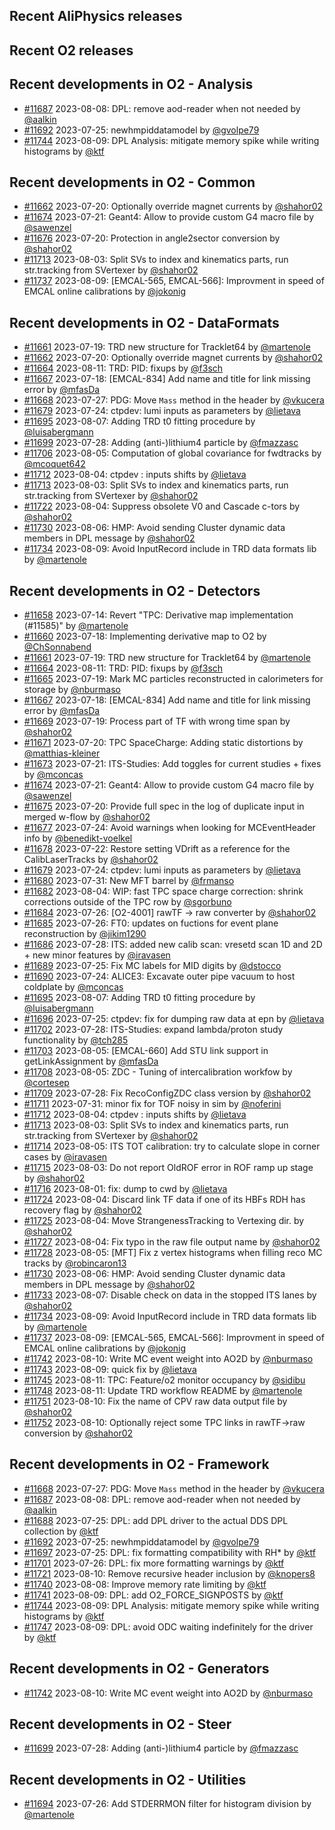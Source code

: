 ## Recent AliPhysics releases
## Recent O2 releases
## Recent developments in O2 - Analysis
- [\#11687](https://github.com/AliceO2Group/AliceO2/pull/11687) 2023-08-08: DPL: remove aod-reader when not needed by [@aalkin](https://github.com/aalkin)
- [\#11692](https://github.com/AliceO2Group/AliceO2/pull/11692) 2023-07-25: newhmpiddatamodel by [@gvolpe79](https://github.com/gvolpe79)
- [\#11744](https://github.com/AliceO2Group/AliceO2/pull/11744) 2023-08-09: DPL Analysis: mitigate memory spike while writing histograms by [@ktf](https://github.com/ktf)
## Recent developments in O2 - Common
- [\#11662](https://github.com/AliceO2Group/AliceO2/pull/11662) 2023-07-20: Optionally override magnet currents by [@shahor02](https://github.com/shahor02)
- [\#11674](https://github.com/AliceO2Group/AliceO2/pull/11674) 2023-07-21: Geant4: Allow to provide custom G4 macro file by [@sawenzel](https://github.com/sawenzel)
- [\#11676](https://github.com/AliceO2Group/AliceO2/pull/11676) 2023-07-20: Protection in angle2sector conversion by [@shahor02](https://github.com/shahor02)
- [\#11713](https://github.com/AliceO2Group/AliceO2/pull/11713) 2023-08-03: Split SVs to index and kinematics parts, run str.tracking from SVertexer by [@shahor02](https://github.com/shahor02)
- [\#11737](https://github.com/AliceO2Group/AliceO2/pull/11737) 2023-08-09: [EMCAL-565, EMCAL-566]: Improvment in speed of EMCAL online calibrations by [@jokonig](https://github.com/jokonig)
## Recent developments in O2 - DataFormats
- [\#11661](https://github.com/AliceO2Group/AliceO2/pull/11661) 2023-07-19: TRD new structure for Tracklet64 by [@martenole](https://github.com/martenole)
- [\#11662](https://github.com/AliceO2Group/AliceO2/pull/11662) 2023-07-20: Optionally override magnet currents by [@shahor02](https://github.com/shahor02)
- [\#11664](https://github.com/AliceO2Group/AliceO2/pull/11664) 2023-08-11: TRD: PID: fixups by [@f3sch](https://github.com/f3sch)
- [\#11667](https://github.com/AliceO2Group/AliceO2/pull/11667) 2023-07-18: [EMCAL-834] Add name and title for link missing error by [@mfasDa](https://github.com/mfasDa)
- [\#11668](https://github.com/AliceO2Group/AliceO2/pull/11668) 2023-07-27: PDG: Move `Mass` method in the header by [@vkucera](https://github.com/vkucera)
- [\#11679](https://github.com/AliceO2Group/AliceO2/pull/11679) 2023-07-24: ctpdev: lumi inputs as parameters by [@lietava](https://github.com/lietava)
- [\#11695](https://github.com/AliceO2Group/AliceO2/pull/11695) 2023-08-07: Adding TRD t0 fitting procedure by [@luisabergmann](https://github.com/luisabergmann)
- [\#11699](https://github.com/AliceO2Group/AliceO2/pull/11699) 2023-07-28: Adding (anti-)lithium4 particle by [@fmazzasc](https://github.com/fmazzasc)
- [\#11706](https://github.com/AliceO2Group/AliceO2/pull/11706) 2023-08-05: Computation of global covariance for fwdtracks by [@mcoquet642](https://github.com/mcoquet642)
- [\#11712](https://github.com/AliceO2Group/AliceO2/pull/11712) 2023-08-04: ctpdev : inputs shifts by [@lietava](https://github.com/lietava)
- [\#11713](https://github.com/AliceO2Group/AliceO2/pull/11713) 2023-08-03: Split SVs to index and kinematics parts, run str.tracking from SVertexer by [@shahor02](https://github.com/shahor02)
- [\#11722](https://github.com/AliceO2Group/AliceO2/pull/11722) 2023-08-04: Suppress obsolete V0 and Cascade c-tors by [@shahor02](https://github.com/shahor02)
- [\#11730](https://github.com/AliceO2Group/AliceO2/pull/11730) 2023-08-06: HMP: Avoid sending Cluster dynamic data members in DPL message by [@shahor02](https://github.com/shahor02)
- [\#11734](https://github.com/AliceO2Group/AliceO2/pull/11734) 2023-08-09: Avoid InputRecord include in TRD data formats lib by [@martenole](https://github.com/martenole)
## Recent developments in O2 - Detectors
- [\#11658](https://github.com/AliceO2Group/AliceO2/pull/11658) 2023-07-14: Revert "TPC: Derivative map implementation (#11585)" by [@martenole](https://github.com/martenole)
- [\#11660](https://github.com/AliceO2Group/AliceO2/pull/11660) 2023-07-18: Implementing derivative map to O2 by [@ChSonnabend](https://github.com/ChSonnabend)
- [\#11661](https://github.com/AliceO2Group/AliceO2/pull/11661) 2023-07-19: TRD new structure for Tracklet64 by [@martenole](https://github.com/martenole)
- [\#11664](https://github.com/AliceO2Group/AliceO2/pull/11664) 2023-08-11: TRD: PID: fixups by [@f3sch](https://github.com/f3sch)
- [\#11665](https://github.com/AliceO2Group/AliceO2/pull/11665) 2023-07-19: Mark MC particles reconstructed in calorimeters for storage by [@nburmaso](https://github.com/nburmaso)
- [\#11667](https://github.com/AliceO2Group/AliceO2/pull/11667) 2023-07-18: [EMCAL-834] Add name and title for link missing error by [@mfasDa](https://github.com/mfasDa)
- [\#11669](https://github.com/AliceO2Group/AliceO2/pull/11669) 2023-07-19: Process part of TF with wrong time span by [@shahor02](https://github.com/shahor02)
- [\#11671](https://github.com/AliceO2Group/AliceO2/pull/11671) 2023-07-20: TPC SpaceCharge: Adding static distortions by [@matthias-kleiner](https://github.com/matthias-kleiner)
- [\#11673](https://github.com/AliceO2Group/AliceO2/pull/11673) 2023-07-21: ITS-Studies: Add toggles for current studies + fixes by [@mconcas](https://github.com/mconcas)
- [\#11674](https://github.com/AliceO2Group/AliceO2/pull/11674) 2023-07-21: Geant4: Allow to provide custom G4 macro file by [@sawenzel](https://github.com/sawenzel)
- [\#11675](https://github.com/AliceO2Group/AliceO2/pull/11675) 2023-07-20: Provide full spec in the log of duplicate input in merged w-flow by [@shahor02](https://github.com/shahor02)
- [\#11677](https://github.com/AliceO2Group/AliceO2/pull/11677) 2023-07-24: Avoid warnings when looking for MCEventHeader info by [@benedikt-voelkel](https://github.com/benedikt-voelkel)
- [\#11678](https://github.com/AliceO2Group/AliceO2/pull/11678) 2023-07-22: Restore setting VDrift as a reference for the CalibLaserTracks by [@shahor02](https://github.com/shahor02)
- [\#11679](https://github.com/AliceO2Group/AliceO2/pull/11679) 2023-07-24: ctpdev: lumi inputs as parameters by [@lietava](https://github.com/lietava)
- [\#11680](https://github.com/AliceO2Group/AliceO2/pull/11680) 2023-07-31: New MFT barrel by [@frmanso](https://github.com/frmanso)
- [\#11682](https://github.com/AliceO2Group/AliceO2/pull/11682) 2023-08-04: WIP: fast TPC space charge correction: shrink corrections outside of the TPC row by [@sgorbuno](https://github.com/sgorbuno)
- [\#11684](https://github.com/AliceO2Group/AliceO2/pull/11684) 2023-07-26: [O2-4001] rawTF -> raw converter by [@shahor02](https://github.com/shahor02)
- [\#11685](https://github.com/AliceO2Group/AliceO2/pull/11685) 2023-07-26: FT0: updates on fuctions for event plane reconstruction by [@jikim1290](https://github.com/jikim1290)
- [\#11686](https://github.com/AliceO2Group/AliceO2/pull/11686) 2023-07-28: ITS: added new calib scan: vresetd scan 1D and 2D + new minor features by [@iravasen](https://github.com/iravasen)
- [\#11689](https://github.com/AliceO2Group/AliceO2/pull/11689) 2023-07-25: Fix MC labels for MID digits by [@dstocco](https://github.com/dstocco)
- [\#11690](https://github.com/AliceO2Group/AliceO2/pull/11690) 2023-07-24: ALICE3: Excavate outer pipe  vacuum to host coldplate by [@mconcas](https://github.com/mconcas)
- [\#11695](https://github.com/AliceO2Group/AliceO2/pull/11695) 2023-08-07: Adding TRD t0 fitting procedure by [@luisabergmann](https://github.com/luisabergmann)
- [\#11696](https://github.com/AliceO2Group/AliceO2/pull/11696) 2023-07-25: ctpdev: fix for dumping raw data at epn by [@lietava](https://github.com/lietava)
- [\#11702](https://github.com/AliceO2Group/AliceO2/pull/11702) 2023-07-28: ITS-Studies: expand lambda/proton study functionality by [@tch285](https://github.com/tch285)
- [\#11703](https://github.com/AliceO2Group/AliceO2/pull/11703) 2023-08-05: [EMCAL-660] Add STU link support in getLinkAssignment by [@mfasDa](https://github.com/mfasDa)
- [\#11708](https://github.com/AliceO2Group/AliceO2/pull/11708) 2023-08-05: ZDC - Tuning of intercalibration workfow by [@cortesep](https://github.com/cortesep)
- [\#11709](https://github.com/AliceO2Group/AliceO2/pull/11709) 2023-07-28: Fix RecoConfigZDC class version by [@shahor02](https://github.com/shahor02)
- [\#11711](https://github.com/AliceO2Group/AliceO2/pull/11711) 2023-07-31: minor fix for TOF noisy in sim by [@noferini](https://github.com/noferini)
- [\#11712](https://github.com/AliceO2Group/AliceO2/pull/11712) 2023-08-04: ctpdev : inputs shifts by [@lietava](https://github.com/lietava)
- [\#11713](https://github.com/AliceO2Group/AliceO2/pull/11713) 2023-08-03: Split SVs to index and kinematics parts, run str.tracking from SVertexer by [@shahor02](https://github.com/shahor02)
- [\#11714](https://github.com/AliceO2Group/AliceO2/pull/11714) 2023-08-05: ITS TOT calibration: try to calculate slope in corner cases by [@iravasen](https://github.com/iravasen)
- [\#11715](https://github.com/AliceO2Group/AliceO2/pull/11715) 2023-08-03: Do not report OldROF error in ROF ramp up stage by [@shahor02](https://github.com/shahor02)
- [\#11716](https://github.com/AliceO2Group/AliceO2/pull/11716) 2023-08-01: fix: dump to cwd by [@lietava](https://github.com/lietava)
- [\#11724](https://github.com/AliceO2Group/AliceO2/pull/11724) 2023-08-04: Discard link TF data if one of its HBFs RDH has recovery flag by [@shahor02](https://github.com/shahor02)
- [\#11725](https://github.com/AliceO2Group/AliceO2/pull/11725) 2023-08-04: Move StrangenessTracking to Vertexing dir. by [@shahor02](https://github.com/shahor02)
- [\#11727](https://github.com/AliceO2Group/AliceO2/pull/11727) 2023-08-04: Fix typo in the raw file output name by [@shahor02](https://github.com/shahor02)
- [\#11728](https://github.com/AliceO2Group/AliceO2/pull/11728) 2023-08-05: [MFT] Fix z vertex histograms when filling reco MC tracks by [@robincaron13](https://github.com/robincaron13)
- [\#11730](https://github.com/AliceO2Group/AliceO2/pull/11730) 2023-08-06: HMP: Avoid sending Cluster dynamic data members in DPL message by [@shahor02](https://github.com/shahor02)
- [\#11733](https://github.com/AliceO2Group/AliceO2/pull/11733) 2023-08-07: Disable check on data in the stopped ITS lanes by [@shahor02](https://github.com/shahor02)
- [\#11734](https://github.com/AliceO2Group/AliceO2/pull/11734) 2023-08-09: Avoid InputRecord include in TRD data formats lib by [@martenole](https://github.com/martenole)
- [\#11737](https://github.com/AliceO2Group/AliceO2/pull/11737) 2023-08-09: [EMCAL-565, EMCAL-566]: Improvment in speed of EMCAL online calibrations by [@jokonig](https://github.com/jokonig)
- [\#11742](https://github.com/AliceO2Group/AliceO2/pull/11742) 2023-08-10: Write MC event weight into AO2D by [@nburmaso](https://github.com/nburmaso)
- [\#11743](https://github.com/AliceO2Group/AliceO2/pull/11743) 2023-08-09: quick fix by [@lietava](https://github.com/lietava)
- [\#11745](https://github.com/AliceO2Group/AliceO2/pull/11745) 2023-08-11: TPC: Feature/o2 monitor occupancy by [@sidibu](https://github.com/sidibu)
- [\#11748](https://github.com/AliceO2Group/AliceO2/pull/11748) 2023-08-11: Update TRD workflow README by [@martenole](https://github.com/martenole)
- [\#11751](https://github.com/AliceO2Group/AliceO2/pull/11751) 2023-08-10: Fix the name of CPV raw data output file by [@shahor02](https://github.com/shahor02)
- [\#11752](https://github.com/AliceO2Group/AliceO2/pull/11752) 2023-08-10: Optionally reject some TPC links in rawTF->raw conversion by [@shahor02](https://github.com/shahor02)
## Recent developments in O2 - Framework
- [\#11668](https://github.com/AliceO2Group/AliceO2/pull/11668) 2023-07-27: PDG: Move `Mass` method in the header by [@vkucera](https://github.com/vkucera)
- [\#11687](https://github.com/AliceO2Group/AliceO2/pull/11687) 2023-08-08: DPL: remove aod-reader when not needed by [@aalkin](https://github.com/aalkin)
- [\#11688](https://github.com/AliceO2Group/AliceO2/pull/11688) 2023-07-25: DPL: add DPL driver to the actual DDS DPL collection by [@ktf](https://github.com/ktf)
- [\#11692](https://github.com/AliceO2Group/AliceO2/pull/11692) 2023-07-25: newhmpiddatamodel by [@gvolpe79](https://github.com/gvolpe79)
- [\#11697](https://github.com/AliceO2Group/AliceO2/pull/11697) 2023-07-25: DPL: fix formatting compatibility with RH* by [@ktf](https://github.com/ktf)
- [\#11701](https://github.com/AliceO2Group/AliceO2/pull/11701) 2023-07-26: DPL: fix more formatting warnings by [@ktf](https://github.com/ktf)
- [\#11721](https://github.com/AliceO2Group/AliceO2/pull/11721) 2023-08-10: Remove recursive header inclusion by [@knopers8](https://github.com/knopers8)
- [\#11740](https://github.com/AliceO2Group/AliceO2/pull/11740) 2023-08-08: Improve memory rate limiting by [@ktf](https://github.com/ktf)
- [\#11741](https://github.com/AliceO2Group/AliceO2/pull/11741) 2023-08-09: DPL: add O2_FORCE_SIGNPOSTS by [@ktf](https://github.com/ktf)
- [\#11744](https://github.com/AliceO2Group/AliceO2/pull/11744) 2023-08-09: DPL Analysis: mitigate memory spike while writing histograms by [@ktf](https://github.com/ktf)
- [\#11747](https://github.com/AliceO2Group/AliceO2/pull/11747) 2023-08-09: DPL: avoid ODC waiting indefinitely for the driver by [@ktf](https://github.com/ktf)
## Recent developments in O2 - Generators
- [\#11742](https://github.com/AliceO2Group/AliceO2/pull/11742) 2023-08-10: Write MC event weight into AO2D by [@nburmaso](https://github.com/nburmaso)
## Recent developments in O2 - Steer
- [\#11699](https://github.com/AliceO2Group/AliceO2/pull/11699) 2023-07-28: Adding (anti-)lithium4 particle by [@fmazzasc](https://github.com/fmazzasc)
## Recent developments in O2 - Utilities
- [\#11694](https://github.com/AliceO2Group/AliceO2/pull/11694) 2023-07-26: Add STDERRMON filter for histogram division by [@martenole](https://github.com/martenole)
